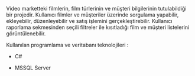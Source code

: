 Video marketteki filmlerin, film türlerinin ve müşteri bilgilerinin tutulabildiği bir projedir. Kullanıcı filmler ve müşteriler üzerinde sorgulama yapabilir, ekleyebilir, düzenleyebilir ve satış işlemini gerçekleştirebilir. Kullanıcı raporlama  sekmesinden seçili filtreler ile kısıtladığı film ve müşteri listelerini görüntülenebilir.

Kullanılan programlama ve veritabanı teknolojileri :

* C#

* MSSQL Server
